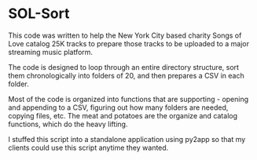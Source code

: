 # SOL-Sort

This code was written to help the New York City based charity Songs of Love catalog 25K tracks to prepare those tracks to be uploaded to a major streaming music platform.

The code is designed to loop through an entire directory structure, sort them chronologically into folders of 20, and then prepares a CSV in each folder.

Most of the code is organized into functions that are supporting - opening and appending to a CSV, figuring out how many folders are needed, copying files, etc.  The meat and potatoes are the organize and catalog functions, which do the heavy lifting.

I stuffed this script into a standalone application using py2app so that my clients could use this script anytime they wanted.
